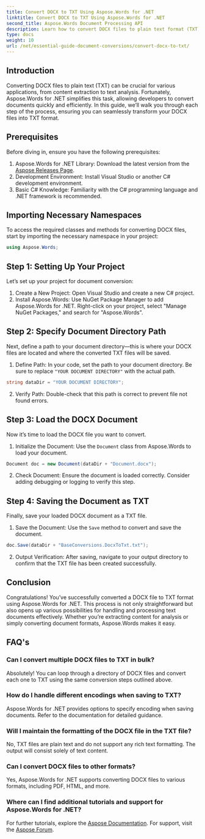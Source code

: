 ```yaml
---
title: Convert DOCX to TXT Using Aspose.Words for .NET
linktitle: Convert DOCX to TXT Using Aspose.Words for .NET
second_title: Aspose.Words Document Processing API
description: Learn how to convert DOCX files to plain text format (TXT) using Aspose.Words for .NET in this comprehensive guide.
type: docs
weight: 10
url: /net/essential-guide-document-conversions/convert-docx-to-txt/
---
```

## Introduction

Converting DOCX files to plain text (TXT) can be crucial for various applications, from content extraction to text analysis. Fortunately, Aspose.Words for .NET simplifies this task, allowing developers to convert documents quickly and efficiently. In this guide, we’ll walk you through each step of the process, ensuring you can seamlessly transform your DOCX files into TXT format.

## Prerequisites

Before diving in, ensure you have the following prerequisites:

1. Aspose.Words for .NET Library: Download the latest version from the [Aspose Releases Page](https://releases.aspose.com/words/net/).
2. Development Environment: Install Visual Studio or another C# development environment.
3. Basic C# Knowledge: Familiarity with the C# programming language and .NET framework is recommended.

## Importing Necessary Namespaces

To access the required classes and methods for converting DOCX files, start by importing the necessary namespace in your project:

```csharp
using Aspose.Words;
```

## Step 1: Setting Up Your Project

Let’s set up your project for document conversion:

1. Create a New Project: Open Visual Studio and create a new C# project.
2. Install Aspose.Words: Use NuGet Package Manager to add Aspose.Words for .NET. Right-click on your project, select "Manage NuGet Packages," and search for "Aspose.Words".

## Step 2: Specify Document Directory Path

Next, define a path to your document directory—this is where your DOCX files are located and where the converted TXT files will be saved.

1. Define Path: In your code, set the path to your document directory. Be sure to replace `"YOUR DOCUMENT DIRECTORY"` with the actual path.

```csharp
string dataDir = "YOUR DOCUMENT DIRECTORY";
```

2. Verify Path: Double-check that this path is correct to prevent file not found errors.

## Step 3: Load the DOCX Document

Now it’s time to load the DOCX file you want to convert.

1. Initialize the Document: Use the `Document` class from Aspose.Words to load your document.

```csharp
Document doc = new Document(dataDir + "Document.docx");
```

2. Check Document: Ensure the document is loaded correctly. Consider adding debugging or logging to verify this step.

## Step 4: Saving the Document as TXT

Finally, save your loaded DOCX document as a TXT file.

1. Save the Document: Use the `Save` method to convert and save the document.

```csharp
doc.Save(dataDir + "BaseConversions.DocxToTxt.txt");
```

2. Output Verification: After saving, navigate to your output directory to confirm that the TXT file has been created successfully.

## Conclusion

Congratulations! You’ve successfully converted a DOCX file to TXT format using Aspose.Words for .NET. This process is not only straightforward but also opens up various possibilities for handling and processing text documents effectively. Whether you’re extracting content for analysis or simply converting document formats, Aspose.Words makes it easy.

## FAQ's

### Can I convert multiple DOCX files to TXT in bulk?

Absolutely! You can loop through a directory of DOCX files and convert each one to TXT using the same conversion steps outlined above.

### How do I handle different encodings when saving to TXT?

Aspose.Words for .NET provides options to specify encoding when saving documents. Refer to the documentation for detailed guidance.

### Will I maintain the formatting of the DOCX file in the TXT file?

No, TXT files are plain text and do not support any rich text formatting. The output will consist solely of text content.

### Can I convert DOCX files to other formats?

Yes, Aspose.Words for .NET supports converting DOCX files to various formats, including PDF, HTML, and more.

### Where can I find additional tutorials and support for Aspose.Words for .NET?

For further tutorials, explore the [Aspose Documentation](https://reference.aspose.com/words/net/). For support, visit the [Aspose Forum](https://forum.aspose.com/c/words/8).

